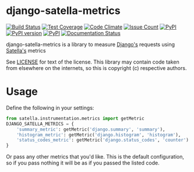 django-satella-metrics
======================
[![Build Status](https://travis-ci.org/piotrmaslanka/django-satella-metrics.svg)](https://travis-ci.org/piotrmaslanka/django-satella-metrics)
[![Test Coverage](https://api.codeclimate.com/v1/badges/34b392b61482d98ad3f0/test_coverage)](https://codeclimate.com/github/piotrmaslanka/django-satella-metrics/test_coverage)
[![Code Climate](https://codeclimate.com/github/piotrmaslanka/django-satella-metrics/badges/gpa.svg)](https://codeclimate.com/github/piotrmaslanka/django-satella-metrics)
[![Issue Count](https://codeclimate.com/github/piotrmaslanka/django-satella-metrics/badges/issue_count.svg)](https://codeclimate.com/github/piotrmaslanka/django-satella-metrics)
[![PyPI](https://img.shields.io/pypi/pyversions/django-satella-metrics.svg)](https://pypi.python.org/pypi/django-satella-metrics)
[![PyPI version](https://badge.fury.io/py/django-satella-metrics.svg)](https://badge.fury.io/py/django-satella-metrics)
[![PyPI](https://img.shields.io/pypi/implementation/django-satella-metrics.svg)](https://pypi.python.org/pypi/django-satella-metrics)
[![Documentation Status](https://readthedocs.org/projects/django-satella-metrics/badge/?version=latest)](http://django-satella-metrics.readthedocs.io/en/latest/?badge=latest)

django-satella-metrics is a library to measure [Django's](https://github.com/django/django) 
requests using [Satella's](https://github.com/piotrmaslanka/satella) metrics

See [LICENSE](LICENSE) for text of the license. This library may contain
code taken from elsewhere on the internets, so this is copyright (c) respective authors.

Usage
=====

Define the following in your settings:

```python
from satella.instrumentation.metrics import getMetric
DJANGO_SATELLA_METRICS = {
    'summary_metric': getMetric('django.summary', 'summary'),
    'histogram_metric': getMetric('django.histogram', 'histogram'),
    'status_codes_metric': getMetric('django.status_codes', 'counter')
}
```

Or pass any other metrics that you'd like. This is the default configuration, so if you pass nothing it will be 
as if you passed the listed code.